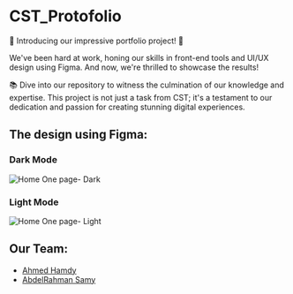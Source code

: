 # CST_Protofolio
🌟 Introducing our impressive portfolio project! 🎉

We've been hard at work, honing our skills in front-end tools and UI/UX design using Figma. And now, we're thrilled to showcase the results!

📚 Dive into our repository to witness the culmination of our knowledge and expertise. This project is not just a task from CST; it's a testament to our dedication and passion for creating stunning digital experiences.

## The design using Figma: 

### Dark Mode
![Home One page- Dark](https://github.com/AhmedHamdiy/CST_Protofolio/assets/111378492/8a9dc2ff-9519-43a2-bf21-58064b5c3785)

### Light Mode

![Home One page- Light](https://github.com/AhmedHamdiy/CST_Protofolio/assets/111378492/11ab5e70-ca82-48e2-a0c8-244306f549b1)


## Our Team:
- [Ahmed Hamdy](https://github.com/AhmedHamdiy)
- [AbdelRahman Samy](https://github.com/AbdelruhmanSamy)
